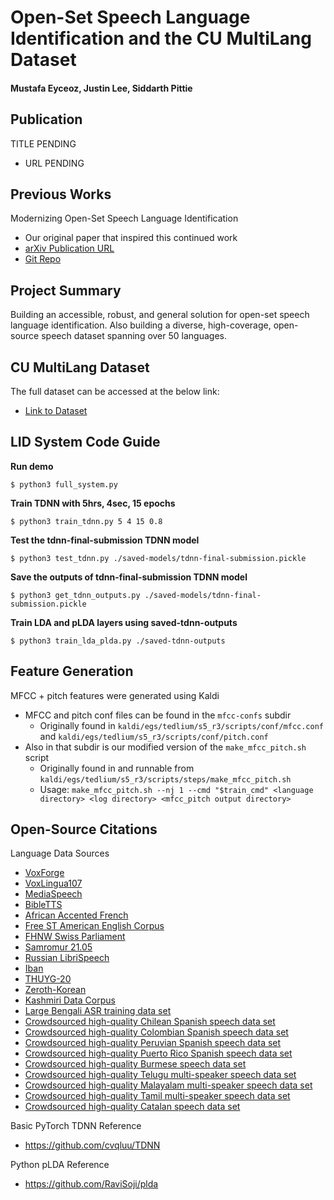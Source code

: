 # Open-Set Speech Language Identification and the CU MultiLang Dataset

#### Mustafa Eyceoz, Justin Lee, Siddarth Pittie

## Publication

TITLE PENDING
 - URL PENDING

## Previous Works

Modernizing Open-Set Speech Language Identification
 - Our original paper that inspired this continued work
 - [arXiv Publication URL](https://arxiv.org/abs/2205.10397)
 - [Git Repo](https://github.com/jjlee0802cu/open-set-lid)

## Project Summary
Building an accessible, robust, and general solution for open-set speech language identification.
Also building a diverse, high-coverage, open-source speech dataset spanning over 50 languages.

## CU MultiLang Dataset
The full dataset can be accessed at the below link:
 - [Link to Dataset](https://console.cloud.google.com/storage/browser/cu-multilang-dataset)

## LID System Code Guide

**Run demo**

```
$ python3 full_system.py
```

**Train TDNN with 5hrs, 4sec, 15 epochs**

```
$ python3 train_tdnn.py 5 4 15 0.8
```

**Test the tdnn-final-submission TDNN model**

```
$ python3 test_tdnn.py ./saved-models/tdnn-final-submission.pickle
```

**Save the outputs of tdnn-final-submission TDNN model**

```
$ python3 get_tdnn_outputs.py ./saved-models/tdnn-final-submission.pickle
```

**Train LDA and pLDA layers using saved-tdnn-outputs**

```
$ python3 train_lda_plda.py ./saved-tdnn-outputs
```

## Feature Generation
MFCC + pitch features were generated using Kaldi
 - MFCC and pitch conf files can be found in the `mfcc-confs` subdir
   - Originally found in `kaldi/egs/tedlium/s5_r3/scripts/conf/mfcc.conf` and `kaldi/egs/tedlium/s5_r3/scripts/conf/pitch.conf` 
 - Also in that subdir is our modified version of the `make_mfcc_pitch.sh` script
   - Originally found in and runnable from `kaldi/egs/tedlium/s5_r3/scripts/steps/make_mfcc_pitch.sh`
   - Usage: `make_mfcc_pitch.sh --nj 1 --cmd "$train_cmd" <language directory> <log directory> <mfcc_pitch output directory>` 

## Open-Source Citations
Language Data Sources
 - [VoxForge](http://www.voxforge.org/home)
 - [VoxLingua107](http://bark.phon.ioc.ee/voxlingua107/)
 - [MediaSpeech](https://openslr.org/108/)
 - [BibleTTS](https://openslr.org/129/)
 - [African Accented French](https://openslr.org/57/)
 - [Free ST American English Corpus](https://openslr.org/45/)
 - [FHNW Swiss Parliament](https://huggingface.co/datasets/Yves/fhnw_swiss_parliament)
 - [Samromur 21.05](https://www.openslr.org/112/)
 - [Russian LibriSpeech](https://openslr.org/96/)
 - [Iban](https://www.openslr.org/24/)
 - [THUYG-20](https://www.openslr.org/22/)
 - [Zeroth-Korean](https://www.openslr.org/40/)
 - [Kashmiri Data Corpus](https://www.openslr.org/122/)
 - [Large Bengali ASR training data set](https://openslr.org/53/)
 - [Crowdsourced high-quality Chilean Spanish speech data set](https://www.openslr.org/71/)
 - [Crowdsourced high-quality Colombian Spanish speech data set](https://www.openslr.org/72/)
 - [Crowdsourced high-quality Peruvian Spanish speech data set](https://www.openslr.org/73/)
 - [Crowdsourced high-quality Puerto Rico Spanish speech data set](https://www.openslr.org/74/)
 - [Crowdsourced high-quality Burmese speech data set](https://openslr.org/80/)
 - [Crowdsourced high-quality Telugu multi-speaker speech data set](https://openslr.org/66/)
 - [Crowdsourced high-quality Malayalam multi-speaker speech data set](https://openslr.org/63/)
 - [Crowdsourced high-quality Tamil multi-speaker speech data set](https://openslr.org/65/)
 - [Crowdsourced high-quality Catalan speech data set](https://openslr.org/69/)

Basic PyTorch TDNN Reference
 - https://github.com/cvqluu/TDNN

Python pLDA Reference 
- https://github.com/RaviSoji/plda
